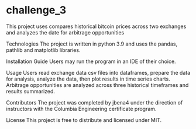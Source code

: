 
# challenge_3

This project uses compares historical bitcoin prices across two exchanges and analyzes the date for arbitrage opportunities

Technologies
The project is written in python 3.9 and uses the pandas, pathlib and matplotlib libraries.

Installation Guide
Users may run the program in an IDE of their choice.

Usage
Users read exchange data csv files into dataframes, prepare the data for analysis, analyze the data, then plot results in time series charts. Arbitrage opportunities are analyzed across three historical timeframes and results summarized.

Contributors
The project was completed by jbena4 under the direction of instructors with the Columbia Engineering certificate program.

License
This project is free to distribute and licensed under MIT.

